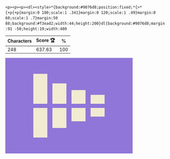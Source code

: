 `<p><p><p><dl><style>*{background:#9076d8;position:fixed;*{>*{+p{+p{margin:0 180;scale:1 .341}margin:0 120;scale:1 .49}margin:0 60;scale:1 .7}margin:50 88;background:#f3ead2;width:44;height:200}dl{background:#9076d8;margin:91 -50;height:19;width:400`

| Characters | Score 🏆 | %   |
| ---------- | -------- | --- |
| 248        | 637.63   | 100 |

![](/2024/sep2024/05/20240905.png)
